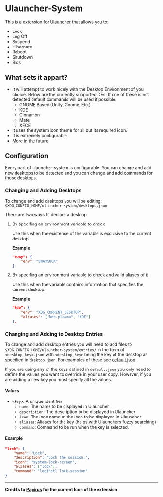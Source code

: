 # Ulauncher-System

This is a extension for [Ulauncher](https://ulauncher.io/) that allows you to:

* Lock
* Log Off
* Suspend
* Hibernate
* Reboot
* Shutdown
* Bios
## What sets it appart?

* It will attempt to work nicely with the Desktop Environment of you choice. Below are the currently supported DEs.
  If one of these is not detected default commands will be used if possible.
  * GNOME Based (Unity, Gnome, Etc.)
  * KDE
  * Cinnamon
  * Mate
  * XFCE
* It uses the system icon theme for all but its required icon.
* It is extremely configurable
* More in the future!

## Configuration

Every part of ulauncher-system is configurable. You can change and add new desktops to be detected and you can change and add commands for those desktops.

### Changing and Adding Desktops

To change and add desktops you will be editing: `$XDG_CONFIG_HOME/ulauncher-system/desktops.json`

There are two ways to declare a desktop

1. By specifing an environment variable to check

    Use this when the existence of the variable is exclusive to the current desktop.

    **Example**

    ```json
    "sway": {
        "env": "SWAYSOCK"
    }
    ```

2. By specifing an environment variable to check and valid aliases of it

    Use this when the variable contains information that specifies the current desktop.

    **Example**

    ```json
    "kde": {
        "env": "XDG_CURRENT_DESKTOP",
        "aliases": ["kde-plasma", "KDE"]
    },
    ```

### Changing and Adding to Desktop Entries

To change and add desktop entries you will need to add files to `$XDG_CONFIG_HOME/ulauncher-system/entries/` in the form of `<desktop_key>.json` with `<desktop_key>` being the key of the desktop as specified in `desktop.json`. For examples of these see [default.json](https://github.com/iboyperson/ulauncher-system/blob/master/entries/default.json).

If you are using any of the keys defined in `default.json` you only need to define the values you want to override in your user copy. However, if you are adding a new key you must specify all the values.

#### Values

* `<key>`: A unique identifier
  * `name`: The name to be displayed in Ulauncher
  * `description`: The description to be displayed in Ulauncher
  * `icon`: The icon name of the icon to be displayed in Ulauncher
  * `aliases`: Aliases for the key (helps with Ulaunchers fuzzy searching)
  * `command`: Command to be run when the key is selected.

#### Example

```json
"lock": {
    "name": "Lock",
    "description": "Lock the session.",
    "icon": "system-lock-screen",
    "aliases": ["lock"],
    "command": "loginctl lock-session"
}
```

---

**Credits to [Papirus](https://github.com/PapirusDevelopmentTeam/papirus-icon-theme) for the current Icon of the extension**
